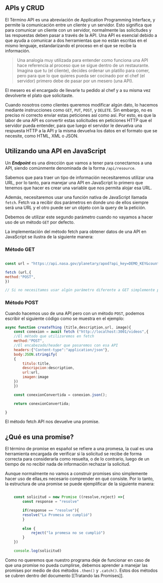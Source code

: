 ## APIs y CRUD

El Término API es una abreviación de Application Programming Interface, y permite la comunicación entre un cliente y un servidor. Esto significa que para comunicar un cliente con un servidor, normalmente las solicitudes y las respuestas deben pasar a través de la API. Una API es esencial debido a que ayuda a comunicar a dos herramientas que no están escritas en el mismo lenguaje, estandarizando el proceso en el que se recibe la información.

> Una analogía muy utilizada para entender como funciona una API hace referencia al proceso que se sigue dentro de un restaurante. Imagina que tu (el cliente), decides ordenar un platillo para comer, pero para que lo que quieres pueda ser cocinado por el chef (el servidor) primero debe de pasar por un mesero (una API).
> 
   El mesero es el encargado de llevarle tu pedido al chef y a su misma vez devolverte el plato que solicitaste.

Cuando nosotros como clientes queremos modificar algún dato, lo hacemos mediante instrucciones como `GET`, `PUT`, `POST`, y `DELETE`. Sin embargo, no es preciso ni correcto enviar estas peticiones así como así. Por esto, es que la labor de una API es convertir estas solicitudes en peticiones HTTP que el servidor pueda entender, para que luego el servidor le devuelva una respuesta HTTP a la API y la misma devuelva los datos en el formato que se necesite, como HTML, XML o JSON.

## Utilizando una API en JavaScript

Un ***Endpoint*** es una dirección que vamos a tener para conectarnos a una API, siendo comúnmente denominada de la forma `/api/resource`.


Sabemos que para traer un tipo de información necesitaremos utilizar una URL, por lo tanto, para manejar una API en JavaScript lo primero que tenemos que hacer es crear una variable que nos permita alojar esa URL.

Además, necesitaremos usar una función nativa de JavaScript llamada `fetch`. Fetch va a recibir dos parámetros en donde uno de ellos siempre será una URL y el otro puede ser un objeto con la query de la petición.

Debemos de utilizar este segundo parámetro cuando no vayamos a hacer uso de un método `GET` por defecto.

La implementación del método fetch para obtener datos de una API en JavaScript se ilustra de la siguiente manera:

### Método GET

```javascript

const url = "https://api.nasa.gov/planetary/apod?api_key=DEMO_KEY&count=5"

fetch (url,{
method:"POST",
})

// Si no necesitamos usar algún parámetro diferente a GET simplemente podemos pasar una solicitud de un solo parámetro: fetch(url).
```


### Método POST
Cuando hacemos uso de una API pero con un método `POST`, podemos escribir el siguiente código como se muestra en el ejemplo:

```javascript
async function createThing (title,description,url, image){
	const conexion = await fetch ("http://localhost:3001/videos",{
	//El método que utilizaremos en fetch
	method:"POST",
	//El encabezado/header que pasaremos con esa API
	headers:{"Content-type":"application/json"},
	body:JSON.stringify(
	{
		titulo:title,
		descripcion:description,
		url:url,
		imagen:image
	})
	})

	const conexionConvertida = conexion.json();

	return conexionConvertida;

}
```

El método fetch API nos devuelve una promise.

## ¿Qué es una promise?

El término de promise en español se refiere a una promesa, la cual es una herramienta encargada de verificar si la solicitud se recibe de forma correcta para considerarla como resuelta, o de lo contrario, luego de un tiempo de no recibir nada de información rechazar la solicitud.

Aunque normalmente no vamos a construir promises sino simplemente hacer uso de ellas,es necesario comprender en qué consiste. Por lo tanto, la estructura de una promise se puede ejemplificar de la siguiente manera:

```javascript

	const solicitud = new Promise ((resolve,reject) =>{
		const response = "resolve"

		if(response == "resolve"){
		resolve("La Promesa se cumplió")
		}
		
		else {
			reject("la promesa no se cumplió")
		}
	})

	console.log(solicitud)
```

Como no queremos que nuestro programa deje de funcionar en caso de que una promise no pueda cumplirse, debemos aprender a manejar las promises por medio de dos métodos `.then()` y `.catch()`. Estos dos métodos se cubren dentro del documento [[Tratando las Promises]].

